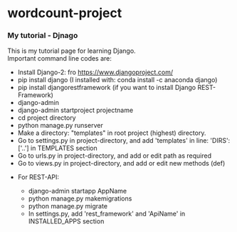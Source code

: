 # wordcount-project
### My tutorial - Djnago
This is my tutorial page for learning Django.<BR>
Important command line codes are:<ul><li>
Install Django-2: fro https://www.djangoproject.com/</li><li>
pip install django (I installed with: conda install -c anaconda django)</li><li>
pip install djangorestframework (if you want to install Django REST-Framework)</li><li>
django-admin</li><li>
django-admin startproject projectname</li><li>
cd project directory</li><li>
python manage.py runserver</li><li>
Make a directory: "templates" in root project (highest) directory.</li><li>
Go to settings.py in project-directory, and add 'templates' in line: 'DIRS': ['..'] in TEMPLATES section</li><li>
Go to urls.py in project-directory, and add or edit path as required</li><li>
Go to views.py in project-directory, and add or edit new methods (def)</li><li>

For REST-API: <UL><LI>django-admin startapp AppName</li><li>
  python manage.py makemigrations</li><li>
  python manage.py migrate</li><li>
  In settings.py, add 'rest_framework' and 'ApiName' in INSTALLED_APPS section</li>
  </UL>


</li></ul>
